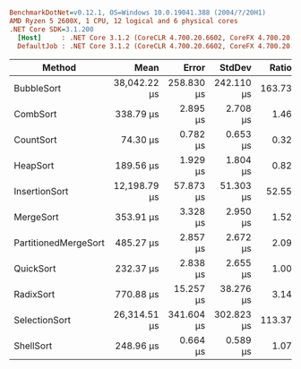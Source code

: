 ``` ini

BenchmarkDotNet=v0.12.1, OS=Windows 10.0.19041.388 (2004/?/20H1)
AMD Ryzen 5 2600X, 1 CPU, 12 logical and 6 physical cores
.NET Core SDK=3.1.200
  [Host]     : .NET Core 3.1.2 (CoreCLR 4.700.20.6602, CoreFX 4.700.20.6702), X64 RyuJIT
  DefaultJob : .NET Core 3.1.2 (CoreCLR 4.700.20.6602, CoreFX 4.700.20.6702), X64 RyuJIT


```
|               Method |         Mean |      Error |     StdDev |  Ratio | RatioSD |
|--------------------- |-------------:|-----------:|-----------:|-------:|--------:|
|           BubbleSort | 38,042.22 μs | 258.830 μs | 242.110 μs | 163.73 |    2.24 |
|             CombSort |    338.79 μs |   2.895 μs |   2.708 μs |   1.46 |    0.02 |
|            CountSort |     74.30 μs |   0.782 μs |   0.653 μs |   0.32 |    0.00 |
|             HeapSort |    189.56 μs |   1.929 μs |   1.804 μs |   0.82 |    0.01 |
|        InsertionSort | 12,198.79 μs |  57.873 μs |  51.303 μs |  52.55 |    0.53 |
|            MergeSort |    353.91 μs |   3.328 μs |   2.950 μs |   1.52 |    0.02 |
| PartitionedMergeSort |    485.27 μs |   2.857 μs |   2.672 μs |   2.09 |    0.03 |
|            QuickSort |    232.37 μs |   2.838 μs |   2.655 μs |   1.00 |    0.00 |
|            RadixSort |    770.88 μs |  15.257 μs |  38.276 μs |   3.14 |    0.15 |
|        SelectionSort | 26,314.51 μs | 341.604 μs | 302.823 μs | 113.37 |    2.25 |
|            ShellSort |    248.96 μs |   0.664 μs |   0.589 μs |   1.07 |    0.01 |
